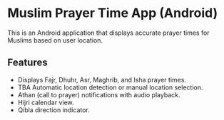 # Muslim Prayer Time App (Android)

This is an Android application that displays accurate prayer times for Muslims based on user location.

## Features

- Displays Fajr, Dhuhr, Asr, Maghrib, and Isha prayer times.
- TBA Automatic location detection or manual location selection.
- Athan (call to prayer) notifications with audio playback.
- Hijri calendar view.
- Qibla direction indicator.
